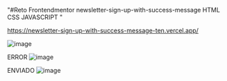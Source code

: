 "#Reto Frontendmentor newsletter-sign-up-with-success-message HTML CSS JAVASCRIPT " 

https://newsletter-sign-up-with-success-message-ten.vercel.app/


![image](https://github.com/gabrielveliz/newsletter-sign-up-with-success-message/assets/24717811/abfc1bb5-cfef-490b-ae0b-50fd84579d1b)

ERROR
![image](https://github.com/gabrielveliz/newsletter-sign-up-with-success-message/assets/24717811/2eb302f2-db1c-4294-a057-7da7ff19972d)

ENVIADO
![image](https://github.com/gabrielveliz/newsletter-sign-up-with-success-message/assets/24717811/5195cc91-ad2b-4ac7-8c43-601c3eb9606d)

